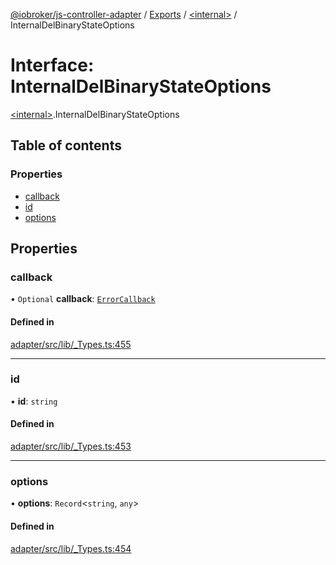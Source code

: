 [@iobroker/js-controller-adapter](../README.md) / [Exports](../modules.md) / [\<internal\>](../modules/internal_.md) / InternalDelBinaryStateOptions

# Interface: InternalDelBinaryStateOptions

[\<internal\>](../modules/internal_.md).InternalDelBinaryStateOptions

## Table of contents

### Properties

- [callback](internal_.InternalDelBinaryStateOptions.md#callback)
- [id](internal_.InternalDelBinaryStateOptions.md#id)
- [options](internal_.InternalDelBinaryStateOptions.md#options)

## Properties

### callback

• `Optional` **callback**: [`ErrorCallback`](../modules/internal_.md#errorcallback)

#### Defined in

[adapter/src/lib/_Types.ts:455](https://github.com/ioBroker/ioBroker.js-controller/blob/91a2303a/packages/adapter/src/lib/_Types.ts#L455)

___

### id

• **id**: `string`

#### Defined in

[adapter/src/lib/_Types.ts:453](https://github.com/ioBroker/ioBroker.js-controller/blob/91a2303a/packages/adapter/src/lib/_Types.ts#L453)

___

### options

• **options**: `Record`\<`string`, `any`\>

#### Defined in

[adapter/src/lib/_Types.ts:454](https://github.com/ioBroker/ioBroker.js-controller/blob/91a2303a/packages/adapter/src/lib/_Types.ts#L454)
